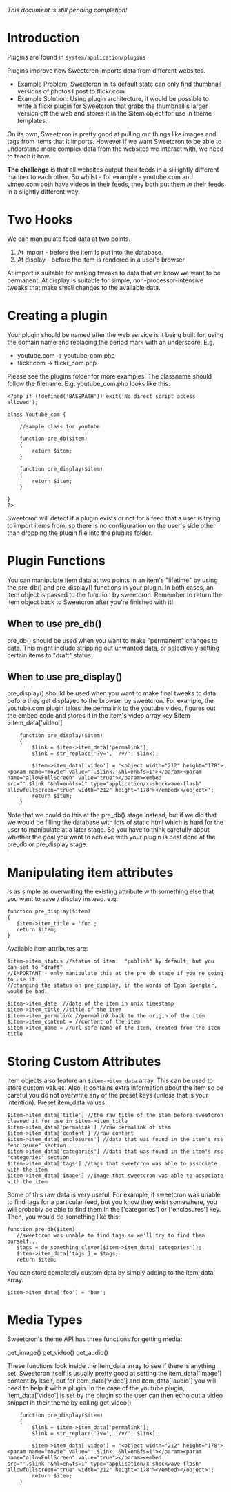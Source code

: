 _This document is still pending completion!_

# Introduction #

Plugins are found in `system/application/plugins`

Plugins improve how Sweetcron imports data from different websites.

  * Example Problem: Sweetcron in its default state can only find thumbnail versions of photos I post to flickr.com
  * Example Solution: Using plugin architecture, it would be possible to write a flickr plugin for Sweetcron that grabs the thumbnail's larger version off the web and stores it in the $item object for use in theme templates.

On its own, Sweetcron is pretty good at pulling out things like images and tags from items that it imports.  However if we want Sweetcron to be able to understand more complex data from the websites we interact with, we need to teach it how.

**The challenge** is that all websites output their feeds in a siiiiightly different manner to each other.  So whilst - for example - youtube.com and vimeo.com both have videos in their feeds, they both put them _in_ their feeds in a slightly different way.

# Two Hooks #

We can manipulate feed data at two points.

  1. At import - before the item is put into the database.
  1. At display - before the item is rendered in a user's browser

At import is suitable for making tweaks to data that we know we want to be permanent.  At display is suitable for simple, non-processor-intensive tweaks that make small changes to the available data.

# Creating a plugin #

Your plugin should be named after the web service is it being built for, using the domain name and replacing the period mark with an underscore.  E.g.

  * youtube.com -> youtube\_com.php
  * flickr.com -> flickr\_com.php

Please see the plugins folder for more examples.  The classname should follow the filename.  E.g. youtube\_com.php looks like this:

```
<?php if (!defined('BASEPATH')) exit('No direct script access allowed');

class Youtube_com {
	
	//sample class for youtube
	
	function pre_db($item)
	{
		return $item;
	}
	
	function pre_display($item)
	{
		return $item;
	}

}
?>
```

Sweetcron will detect if a plugin exists or not for a feed that a user is trying to import items from, so there is no configuration on the user's side other than dropping the plugin file into the plugins folder.

# Plugin Functions #

You can manipulate item data at two points in an item's "lifetime" by using the pre\_db() and pre\_display() functions in your plugin.  In both cases, an item object is passed to the function by sweetcron.  Remember to return the item object back to Sweetcron after you're finished with it!

## When to use pre\_db() ##

pre\_db() should be used when you want to make "permanent" changes to data.  This might include stripping out unwanted data, or selectively setting certain items to "draft" status.

## When to use pre\_display() ##

pre\_display() should be used when you want to make final tweaks to data before they get displayed to the browser by sweetcron.  For example, the youtube.com plugin takes the permalink to the youtube video, figures out the embed code and stores it in the item's video array key $item->item\_data['video']

```
	function pre_display($item)
	{
		$link = $item->item_data['permalink'];
		$link = str_replace('?v=', '/v/', $link);
				
		$item->item_data['video'] = '<object width="212" height="178"><param name="movie" value="'.$link.'&hl=en&fs=1"></param><param name="allowFullScreen" value="true"></param><embed src="'.$link.'&hl=en&fs=1" type="application/x-shockwave-flash" allowfullscreen="true" width="212" height="178"></embed></object>';
		return $item;
	}
```

Note that we could do this at the pre\_db() stage instead, but if we did that we would be filling the database with lots of static html which is hard for the user to manipulate at a later stage.  So you have to think carefully about whether the goal you want to achieve with your plugin is best done at the pre\_db or pre\_display stage.

# Manipulating item attributes #

Is as simple as overwriting the existing attribute with something else that you want to save / display instead.  e.g.

```
function pre_display($item)
{
   $item->item_title = 'foo';
   return $item;
}
```

Available item attributes are:

```
$item->item_status //status of item.  "publish" by default, but you can set to "draft"
//IMPORTANT - only manipulate this at the pre_db stage if you're going to use it.
//changing the status on pre_display, in the words of Egon Spengler, would be bad.

$item->item_date  //date of the item in unix timestamp
$item->item_title //title of the item
$item->item_permalink //permalink back to the origin of the item
$item->item_content = //content of the item
$item->item_name = //url-safe name of the item, created from the item title
```

# Storing Custom Attributes #

Item objects also feature an `$item->item_data` array.  This can be used to store custom values.  Also, it contains extra information about the item so be careful you do not overwrite any of the preset keys (unless that is your intention).  Preset item\_data values:

```
$item->item_data['title'] //the raw title of the item before sweetcron cleaned it for use in $item->item_title
$item->item_data['permalink'] //raw permalink of item
$item->item_data['content'] //raw content
$item->item_data['enclosures'] //data that was found in the item's rss "enclosure" section
$item->item_data['categories'] //data that was found in the item's rss "categories" section	
$item->item_data['tags'] //tags that sweetcron was able to associate with the item						
$item->item_data['image'] //image that sweetcron was able to associate with the item
```

Some of this raw data is very useful.  For example, if sweetcron was unable to find tags for a particular feed, but you know they exist somewhere, you will probably be able to find them in the ['categories'] or ['enclosures'] key.  Then, you would do something like this:

```
function pre_db($item)
   //sweetcron was unable to find tags so we'll try to find them ourself...
   $tags = do_something_clever($item->item_data['categories']);
   $item->item_data['tags'] = $tags;
   return $item;
```

You can store completely custom data by simply adding to the item\_data array.

```
$item->item_data['foo'] = 'bar';
```

# Media Types #

Sweetcron's theme API has three functions for getting media:

get\_image()
get\_video()
get\_audio()

These functions look inside the item\_data array to see if there is anything set.  Sweetcron itself is usually pretty good at setting the item\_data['image'] content by itself, but for item\_data['video'] and item\_data['audio'] you will need to help it with a plugin.  In the case of the youtube plugin, item\_data['video'] is set by the plugin so the user can then echo out a video snippet in their theme by calling get\_video()

```
	function pre_display($item)
	{
		$link = $item->item_data['permalink'];
		$link = str_replace('?v=', '/v/', $link);
				
		$item->item_data['video'] = '<object width="212" height="178"><param name="movie" value="'.$link.'&hl=en&fs=1"></param><param name="allowFullScreen" value="true"></param><embed src="'.$link.'&hl=en&fs=1" type="application/x-shockwave-flash" allowfullscreen="true" width="212" height="178"></embed></object>';
		return $item;
	}
```